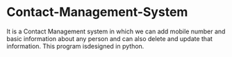 # Contact-Management-System
It is a Contact Management system in which we can add mobile number and basic information about any person and can also delete and update that information. This program isdesigned in python.
